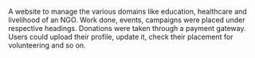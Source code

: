 A website to manage the various domains like education, healthcare and livelihood of an NGO. Work done, events, campaigns were placed under respective headings. Donations were taken through a payment gateway. Users could upload their profile, update it, check their placement for volunteering and so on.
